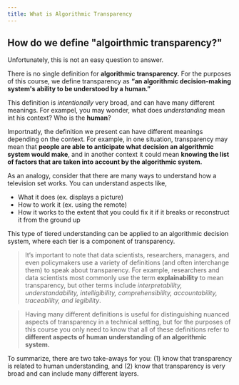 ```yaml
---
title: What is Algorithmic Transparency
---
```


## How do we define "algoirthmic transparency?"

Unfortunately, this is not an easy question to answer.

There is no single definition for **algorithmic transparency.** For the purposes of this course, we define transparency as **“an algorithmic decision-making system's ability to be understood by a human.”** 

This definition is *intentionally* very broad, and can have many different meanings. For exampel, you may wonder, what does *understanding* mean int his context? Who is the **human**?

Importnatly, the definition we present can have different meanings depending on the context. For example, in one situation, transparency may mean that **people are able to anticipate what decision an algorithmic system would make**, and in another context it could mean **knowing the list of factors that are taken into account by the algorithmic system.**

As an analogy, consider that there are many ways to understand how a television set works. You can understand aspects like,
- What it does (ex. displays a picture)
- How to work it (ex. using the remote)
- How it works to the extent that you could fix it if it breaks or reconstruct it from the ground up

This type of tiered understanding can be applied to an algorithmic decision system, where each tier is a component of transparency.

> It’s important to note that data scientists, researchers, managers, and even policymakers use a variety of definitions (and often interchange them) to speak about transparency. For example, researchers and data scientists most commonly use the term **explainability** to mean transparency, but other terms include _interpretability, understandability, intelligibility, comprehensibility, accountability, traceability, and legibility_.

> Having many different definitions is useful for distinguishing nuanced aspects of transparency in a technical setting, but for the purposes of this course you only need to know that all of these definitions refer to **different aspects of human understanding of an algorithmic system.**

To summarize, there are two take-aways for you: (1) know that transparency is related to human understanding, and (2) know that transparency is very broad and can include many different layers.
